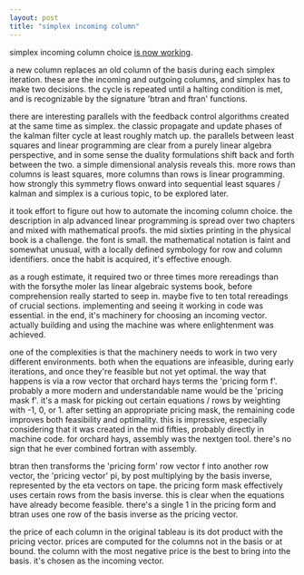 ```yaml
---
layout: post
title: "simplex incoming column"
---
```


simplex incoming column choice [is now working](https://github.com/statespacedev/starid/blob/d563ccd99a56dc5dcc461081e67893a3b881b12f/simplex/smpl5.m). 

a new column replaces an old column of the basis during each simplex iteration. these are the incoming and outgoing columns, and simplex has to make two decisions. the cycle is repeated until a halting condition is met, and is recognizable by the signature 'btran and ftran' functions. 

there are interesting parallels with the feedback control algorithms created at the same time as simplex. the classic propagate and update phases of the kalman filter cycle at least roughly match up. the parallels between least squares and linear programming are clear from a purely linear algebra perspective, and in some sense the duality formulations shift back and forth between the two. a simple dimensional analysis reveals this. more rows than columns is least squares, more columns than rows is linear programming. how strongly this symmetry flows onward into sequential least squares / kalman and simplex is a curious topic, to be explored later.

it took effort to figure out how to automate the incoming column choice. the description in alp advanced linear programming is spread over two chapters and mixed with mathematical proofs. the mid sixties printing in the physical book is a challenge. the font is small. the mathematical notation is faint and somewhat unusual, with a locally defined symbology for row and column identifiers. once the habit is acquired, it's effective enough. 

as a rough estimate, it required two or three times more rereadings than with the forsythe moler las linear algebraic systems book, before comprehension really started to seep in. maybe five to ten total rereadings of crucial sections. implementing and seeing it working in code was essential. in the end, it's machinery for choosing an incoming vector. actually building and using the machine was where enlightenment was achieved.

one of the complexities is that the machinery needs to work in two very different environments. both when the equations are infeasible, during early iterations, and once they're feasible but not yet optimal. the way that happens is via a row vector that orchard hays terms the 'pricing form f'. probably a more modern and understandable name would be the 'pricing mask f'. it's a mask for picking out certain equations / rows by weighting with -1, 0, or 1. after setting an appropriate pricing mask, the remaining code improves both feasibility and optimality. this is impressive, especially considering that it was created in the mid fifties, probably directly in machine code. for orchard hays, assembly was the nextgen tool. there's no sign that he ever combined fortran with assembly.

btran then transforms the 'pricing form' row vector f into another row vector, the 'pricing vector' pi, by post multiplying by the basis inverse, represented by the eta vectors on tape. the pricing form mask effectively uses certain rows from the basis inverse. this is clear when the equations have already become feasible. there's a single 1 in the pricing form and btran uses one row of the basis inverse as the pricing vector.

the price of each column in the original tableau is its dot product with the pricing vector. prices are computed for the columns not in the basis or at bound. the column with the most negative price is the best to bring into the basis. it's chosen as the incoming vector.  

